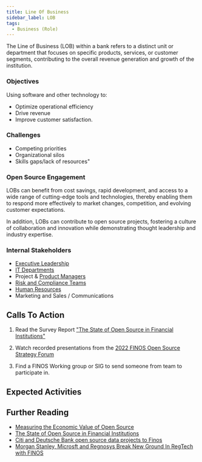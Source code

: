 ```yaml
---
title: Line Of Business
sidebar_label: LOB
tags: 
  - Business (Role)
---
```


<BoxOut title="Line of Business" image="/img/bok/roles/business.png">

The Line of Business (LOB) within a bank refers to a distinct unit or department that focuses on specific products, services, or customer segments, contributing to the overall revenue generation and growth of the institution.

### Objectives

Using software and other technology to:

- Optimize operational efficiency
- Drive revenue
- Improve customer satisfaction.

### Challenges

- Competing priorities                  
- Organizational silos
- Skills gaps/lack of resources"

### Open Source Engagement

LOBs can benefit from cost savings, rapid development, and access to a wide range of cutting-edge tools and technologies, thereby enabling them to respond more effectively to market changes, competition, and evolving customer expectations. 

In addition, LOBs can contribute to open source projects, fostering a culture of collaboration and innovation while demonstrating thought leadership and industry expertise.

### Internal Stakeholders

 - [Executive Leadership](CEO)
 - [IT Departments](Developer)
 - Project & [Product Managers](Product-Manager)
 - [Risk and Compliance Teams](Compliance)
 - [Human Resources](HR-Training)
 - Marketing and Sales / Communications

</BoxOut>

## Calls To Action

1. Read the Survey Report ["The State of Open Source in Financial Institutions"](https://www.finos.org/state-of-open-source-in-financial-services-2022)

2. Watch recorded presentations from the [2022 FINOS Open Source Strategy Forum](https://resources.finos.org/znglist/osff-new-york-2022/?c=cG9zdDo5OTA5MTk=)

3. Find a FINOS Working group or SIG to send someone from team to participate in.

## Expected Activities

<BokTagList tag="Business (Role)" filter="Activities" />

## Further Reading

 - [Measuring the Economic Value of Open Source](https://project.linuxfoundation.org/hubfs/LF%20Research/Measuring%20the%20Economic%20Value%20of%20Open%20Source%20-%20Report.pdf?hsLang=en)
 - [The State of Open Source in Financial Institutions](https://www.finos.org/state-of-open-source-in-financial-services-2022)
 - [Citi and Deutsche Bank open source data projects to Finos](https://www.finextra.com/newsarticle/36044/citi-and-deutsche-bank-open-source-data-projects-to-finos)
 - [Morgan Stanley, Microsft and Regnosys Break New Ground In RegTech with FINOS](https://www.finos.org/blog/morgan-stanley-microsoft-and-regnosys-break-new-ground-in-regtech-with-finos)